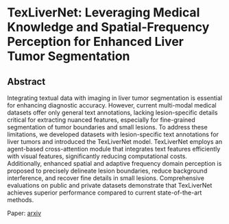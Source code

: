 # TexLiverNet: Leveraging Medical Knowledge and Spatial-Frequency Perception for Enhanced Liver Tumor Segmentation

## Abstract

[//]: # (This repository contains the code for the paper **"PTQ4RIS: An Effective and Efficient Post-Training Quantization Framework for Referring Image Segmentation"**.)

Integrating textual data with imaging in liver tumor segmentation is essential for enhancing diagnostic accuracy.
However, current multi-modal medical datasets offer only general text annotations, lacking lesion-specific details critical for extracting nuanced features, especially for fine-grained segmentation of tumor boundaries and small lesions. 
To address these limitations, we developed datasets with lesion-specific text annotations for liver tumors and introduced the TexLiverNet model. 
TexLiverNet employs an agent-based cross-attention module that integrates text features efficiently with visual features, significantly reducing computational costs. 
Additionally, enhanced spatial and adaptive frequency domain perception is proposed to precisely delineate lesion boundaries, reduce background interference, and recover fine details in small lesions. 
Comprehensive evaluations on public and private datasets demonstrate that TexLiverNet achieves superior performance compared to current state-of-the-art methods. 

Paper: [arxiv](https://arxiv.org/abs) 

[//]: # (![Framework]&#40; over.png&#41;)
